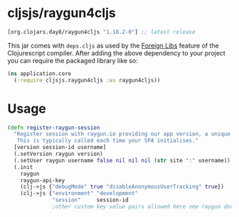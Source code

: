 # cljsjs/raygun4cljs

[](dependency)
```clojure
[org.clojars.day8/raygun4cljs "1.18.2-0"] ;; latest release
```
[](/dependency)

This jar comes with `deps.cljs` as used by the [Foreign Libs][flibs] feature
of the Clojurescript compiler. After adding the above dependency to your project
you can require the packaged library like so:

```clojure
(ns application.core
  (:require cljsjs.raygun4cljs :as raygun4cljs))
```
# Usage
```clojure
(defn register-raygun-session
  "Register session with raygun.io providing our app version, a unique session identifier and username.
   This is typically called each time your SPA initialises."
  [version session-id username]
  (.setVersion raygun version)
  (.setUser raygun username false nil nil nil (str site ":" username))
  (.init
    raygun
    raygun-api-key
    (clj->js {"debugMode" true "disableAnonymousUserTracking" true})
    (clj->js {"environment" "development"
              "session"     session-id
              ;other custom key value pairs allowed here see raygun documentation.})))
```
[flibs]: https://github.com/clojure/clojurescript/wiki/Foreign-Dependencies